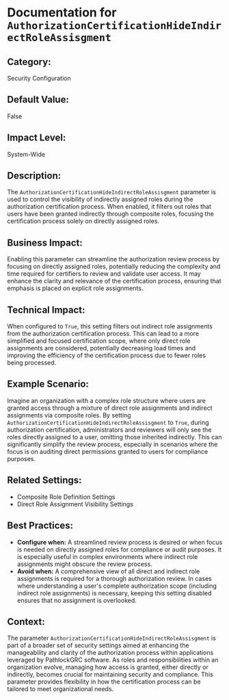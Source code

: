 # Documentation for `AuthorizationCertificationHideIndirectRoleAssisgment`

## Category:
Security Configuration

## Default Value:
False

## Impact Level:
System-Wide

## Description:
The `AuthorizationCertificationHideIndirectRoleAssisgment` parameter is used to control the visibility of indirectly assigned roles during the authorization certification process. When enabled, it filters out roles that users have been granted indirectly through composite roles, focusing the certification process solely on directly assigned roles.

## Business Impact:
Enabling this parameter can streamline the authorization review process by focusing on directly assigned roles, potentially reducing the complexity and time required for certifiers to review and validate user access. It may enhance the clarity and relevance of the certification process, ensuring that emphasis is placed on explicit role assignments.

## Technical Impact:
When configured to `True`, this setting filters out indirect role assignments from the authorization certification process. This can lead to a more simplified and focused certification scope, where only direct role assignments are considered, potentially decreasing load times and improving the efficiency of the certification process due to fewer roles being processed.

## Example Scenario:
Imagine an organization with a complex role structure where users are granted access through a mixture of direct role assignments and indirect assignments via composite roles. By setting `AuthorizationCertificationHideIndirectRoleAssisgment` to `True`, during authorization certification, administrators and reviewers will only see the roles directly assigned to a user, omitting those inherited indirectly. This can significantly simplify the review process, especially in scenarios where the focus is on auditing direct permissions granted to users for compliance purposes.

## Related Settings:
- Composite Role Definition Settings
- Direct Role Assignment Visibility Settings

## Best Practices:
- **Configure when:** A streamlined review process is desired or when focus is needed on directly assigned roles for compliance or audit purposes. It is especially useful in complex environments where indirect role assignments might obscure the review process.
- **Avoid when:** A comprehensive view of all direct and indirect role assignments is required for a thorough authorization review. In cases where understanding a user's complete authorization scope (including indirect role assignments) is necessary, keeping this setting disabled ensures that no assignment is overlooked.

## Context:
The parameter `AuthorizationCertificationHideIndirectRoleAssisgment` is part of a broader set of security settings aimed at enhancing the manageability and clarity of the authorization process within applications leveraged by PathlockGRC software. As roles and responsibilities within an organization evolve, managing how access is granted, either directly or indirectly, becomes crucial for maintaining security and compliance. This parameter provides flexibility in how the certification process can be tailored to meet organizational needs.